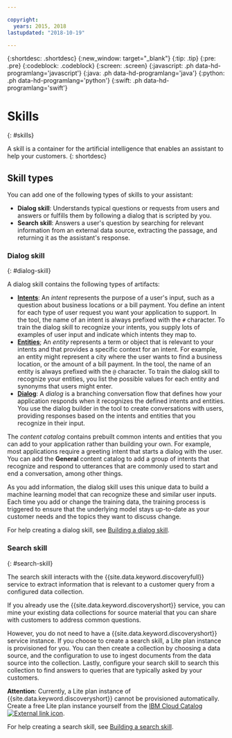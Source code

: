 ```yaml
---

copyright:
  years: 2015, 2018
lastupdated: "2018-10-19"

---
```


{:shortdesc: .shortdesc}
{:new_window: target="_blank"}
{:tip: .tip}
{:pre: .pre}
{:codeblock: .codeblock}
{:screen: .screen}
{:javascript: .ph data-hd-programlang='javascript'}
{:java: .ph data-hd-programlang='java'}
{:python: .ph data-hd-programlang='python'}
{:swift: .ph data-hd-programlang='swift'}

# Skills
{: #skills}

A skill is a container for the artificial intelligence that enables an assistant to help your customers.
{: shortdesc}

## Skill types

You can add one of the following types of skills to your assistant:

- **Dialog skill**: Understands typical questions or requests from users and answers or fulfills them by following a dialog that is scripted by you.
- **Search skill**: Answers a user's question by searching for relevant information from an external data source, extracting the passage, and returning it as the assistant's response.

### Dialog skill
{: #dialog-skill}

A dialog skill contains the following types of artifacts:

- [**Intents**](intents.html): An *intent* represents the purpose of a user's input, such as a question about business locations or a bill payment. You define an intent for each type of user request you want your application to support. In the tool, the name of an intent is always prefixed with the `#` character. To train the dialog skill to recognize your intents, you supply lots of examples of user input and indicate which intents they map to.
- [**Entities**](entities.html); An *entity* represents a term or object that is relevant to your intents and that provides a specific context for an intent. For example, an entity might represent a city where the user wants to find a business location, or the amount of a bill payment. In the tool, the name of an entity is always prefixed with the `@` character. To train the dialog skill to recognize your entities, you list the possible values for each entity and synonyms that users might enter.
- [**Dialog**](dialog-build.html): A *dialog* is a branching conversation flow that defines how your application responds when it recognizes the defined intents and entities. You use the dialog builder in the tool to create conversations with users, providing responses based on the intents and entities that you recognize in their input.

The *content catalog* contains prebuilt common intents and entities that you can add to your application rather than building your own. For example, most applications require a greeting intent that starts a dialog with the user. You can add the **General** content catalog to add a group of intents that recognize and respond to utterances that are commonly used to start and end a conversation, among other things.

As you add information, the dialog skill uses this unique data to build a machine learning model that can recognize these and similar user inputs. Each time you add or change the training data, the training process is triggered to ensure that the underlying model stays up-to-date as your customer needs and the topics they want to discuss change.

For help creating a dialog skill, see [Building a dialog skill](create-dialog-skill.html).

### Search skill
{: #search-skill}

The search skill interacts with the {{site.data.keyword.discoveryfull}} service to extract information that is relevant to a customer query from a configured data collection.

If you already use the {{site.data.keyword.discoveryshort}} service, you can mine your existing data collections for source material that you can share with customers to address common questions.

However, you do not need to have a {{site.data.keyword.discoveryshort}} service instance. If you choose to create a search skill, a Lite plan instance is provisioned for you. You can then create a collection by choosing a data source, and the configuration to use to ingest documents from the data source into the collection. Lastly, configure your search skill to search this collection to find answers to queries that are typically asked by your customers.

**Attention**: Currently, a Lite plan instance of {{site.data.keyword.discoveryshort}} cannot be provisioned automatically. Create a free Lite plan instance yourself from the [IBM Cloud Catalog ![External link icon](../../icons/launch-glyph.svg "External link icon")](https://console.bluemix.net/catalog/services/discovery).

For help creating a search skill, see [Building a search skill](create-search-skill.html).